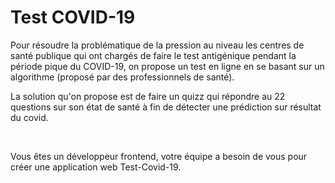 # Test COVID-19

Pour résoudre la problématique  de la pression au niveau les centres de santé  publique qui ont chargés de faire le test antigénique pendant la période pique du COVID-19, on propose un test en ligne en se basant sur un algorithme (proposé par des professionnels de santé).




La solution qu'on propose est de faire un quizz qui répondre au 22 questions sur son état de santé à fin de détecter une prédiction sur résultat du covid.

​

Vous êtes un développeur frontend, votre équipe a besoin de vous pour créer une application web Test-Covid-19.


​

